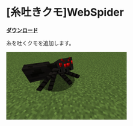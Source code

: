 # [糸吐きクモ]WebSpider

[**ダウンロード**](https://github.com/eyeq/mod-1.11.2-WebSpider/releases/download/1.0/1.11.2-WebSpider-1.0.jar)

糸を吐くクモを追加します。  

<img src="https://github.com/eyeq/mod-1.11.2-WebSpider/blob/master/screenshots/WebSpider.png" width="320px">  
